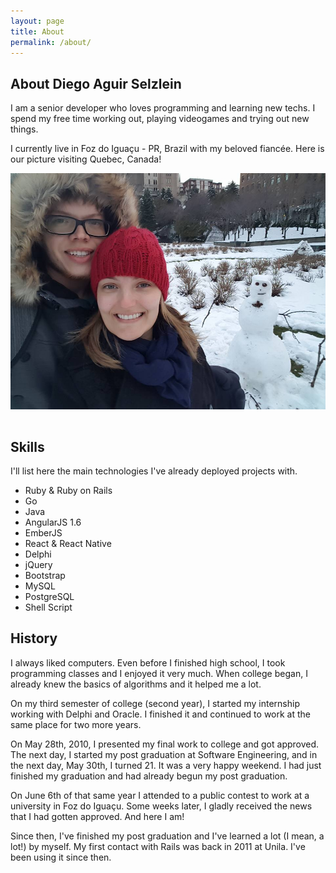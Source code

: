 ```yaml
---
layout: page
title: About
permalink: /about/
---
```


<h2>About Diego Aguir Selzlein</h2>
<p>
  I am a senior developer who loves programming and learning new techs. I spend my free time working out,
  playing videogames and trying out new things.
</p>
<p>
  I currently live in Foz do Iguaçu - PR, Brazil with my beloved fiancée. Here is our picture visiting Quebec, Canada!
</p>

<div style="text-align: center">
  <img  src="/images/about.jpg" alt="Diego Aguir Selzlein and his fiancée in Montreal"
        class="noclip" style="margin-bottom: 15px;" />
</div>

<h2>Skills</h2>
<p>
  I'll list here the main technologies I've already deployed projects with.
</p>
<ul>
  <li>Ruby & Ruby on Rails</li>
  <li>Go</li>
  <li>Java</li>
  <li>AngularJS 1.6</li>
  <li>EmberJS</li>
  <li>React & React Native</li>
  <li>Delphi</li>
  <li>jQuery</li>
  <li>Bootstrap</li>
  <li>MySQL</li>
  <li>PostgreSQL</li>
  <li>Shell Script</li>
</ul>

<h2>History</h2>
<p>
  I always liked computers. Even before I finished high school, I took programming classes and I enjoyed it
  very much. When college began, I already knew the basics of algorithms and it helped me a lot.
</p>
<p>
  On my third semester of college (second year), I started my internship working with Delphi and Oracle. I finished it
  and continued to work at the same place for two more years.
</p>
<p>
  On May 28th, 2010, I presented my final work to college and got approved. The next day, I started my post
  graduation at Software Engineering, and in the next day, May 30th, I turned 21. It was a very happy weekend. I
  had just finished my graduation and had already begun my post graduation.
</p>
<p>
  On June 6th of that same year I attended to a public contest to work at a university in Foz do Iguaçu. Some
  weeks later, I gladly received the news that I had gotten approved. And here I am!
</p>
<p>
  Since then, I've finished my post graduation and I've learned a lot (I mean, a lot!) by myself. My first contact with
  Rails was back in 2011 at Unila. I've been using it since then.
</p>

